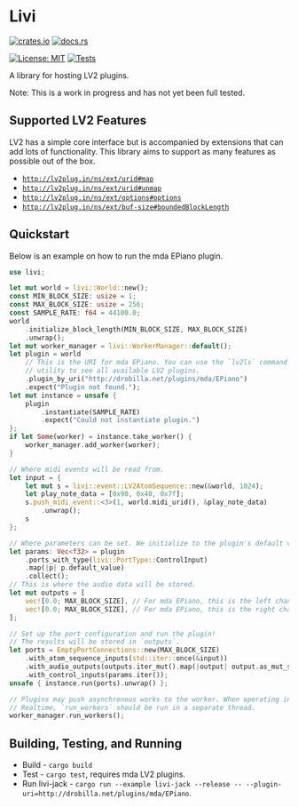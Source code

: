 # Livi

[![crates.io](https://img.shields.io/crates/v/livi.svg)](https://crates.io/crates/livi)
[![docs.rs](https://docs.rs/livi/badge.svg)](https://docs.rs/livi)

[![License: MIT](https://img.shields.io/badge/License-MIT-green.svg)](https://opensource.org/licenses/MIT)
[![Tests](https://github.com/wmedrano/livi-rs/actions/workflows/test.yml/badge.svg)](https://github.com/wmedrano/livi-rs/actions/workflows/test.yml)

A library for hosting LV2 plugins.

Note: This is a work in progress and has not yet been full tested.

## Supported LV2 Features

LV2 has a simple core interface but is accompanied by extensions that can add
lots of functionality. This library aims to support as many features as possible
out of the box.

- [`http://lv2plug.in/ns/ext/urid#map`](http://lv2plug.in/ns/ext/urid#map)
- [`http://lv2plug.in/ns/ext/urid#unmap`](http://lv2plug.in/ns/ext/urid#unmap)
- [`http://lv2plug.in/ns/ext/options#options`](http://lv2plug.in/ns/ext/options#options])
- [`http://lv2plug.in/ns/ext/buf-size#boundedBlockLength`](http://lv2plug.in/ns/ext/buf-size#boundedBlockLength)

## Quickstart

Below is an example on how to run the mda EPiano plugin.

```rust
use livi;

let mut world = livi::World::new();
const MIN_BLOCK_SIZE: usize = 1;
const MAX_BLOCK_SIZE: usize = 256;
const SAMPLE_RATE: f64 = 44100.0;
world
    .initialize_block_length(MIN_BLOCK_SIZE, MAX_BLOCK_SIZE)
    .unwrap();
let mut worker_manager = livi::WorkerManager::default();
let plugin = world
    // This is the URI for mda EPiano. You can use the `lv2ls` command line
    // utility to see all available LV2 plugins.
    .plugin_by_uri("http://drobilla.net/plugins/mda/EPiano")
    .expect("Plugin not found.");
let mut instance = unsafe {
    plugin
        .instantiate(SAMPLE_RATE)
        .expect("Could not instantiate plugin.")
};
if let Some(worker) = instance.take_worker() {
    worker_manager.add_worker(worker);
}

// Where midi events will be read from.
let input = {
    let mut s = livi::event::LV2AtomSequence::new(&world, 1024);
    let play_note_data = [0x90, 0x40, 0x7f];
    s.push_midi_event::<3>(1, world.midi_urid(), &play_note_data)
        .unwrap();
    s
};

// Where parameters can be set. We initialize to the plugin's default values.
let params: Vec<f32> = plugin
    .ports_with_type(livi::PortType::ControlInput)
    .map(|p| p.default_value)
    .collect();
// This is where the audio data will be stored.
let mut outputs = [
    vec![0.0; MAX_BLOCK_SIZE], // For mda EPiano, this is the left channel.
    vec![0.0; MAX_BLOCK_SIZE], // For mda EPiano, this is the right channel.
];

// Set up the port configuration and run the plugin!
// The results will be stored in `outputs`.
let ports = EmptyPortConnections::new(MAX_BLOCK_SIZE)
    .with_atom_sequence_inputs(std::iter::once(&input))
    .with_audio_outputs(outputs.iter_mut().map(|output| output.as_mut_slice()))
    .with_control_inputs(params.iter());
unsafe { instance.run(ports).unwrap() };

// Plugins may push asynchronous works to the worker. When operating in
// Realtime, `run_workers` should be run in a separate thread.
worker_manager.run_workers();
```

## Building, Testing, and Running

- Build - `cargo build`
- Test - `cargo test`, requires mda LV2 plugins.
- Run livi-jack - `cargo run --example livi-jack --release -- --plugin-uri=http://drobilla.net/plugins/mda/EPiano`.
